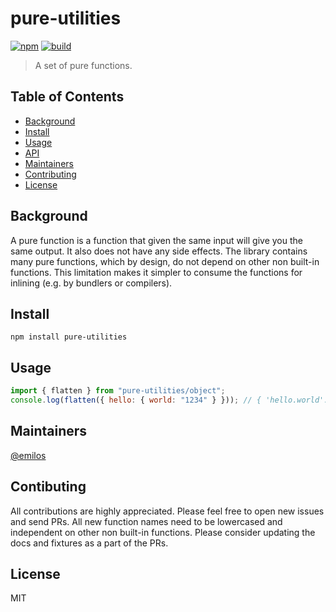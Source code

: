 # pure-utilities

[![npm](https://img.shields.io/npm/v/pure-utilities.svg)](https://www.npmjs.com/package/pure-utilities)
[![build](https://github.com/buxlabs/pure-utilities/actions/workflows/nodejs.yml/badge.svg)](https://github.com/buxlabs/pure-utilities/actions/workflows/nodejs.yml)

> A set of pure functions.

## Table of Contents

- [Background](#background)
- [Install](#install)
- [Usage](#usage)
- [API](https://buxlabs.pl/en/tools/js/pure-utilities)
- [Maintainers](#maintainers)
- [Contributing](#contributing)
- [License](#license)

## Background

A pure function is a function that given the same input will give you the same output. It also does not have any side effects. The library contains many pure functions, which by design, do not depend on other non built-in functions. This limitation makes it simpler to consume the functions for inlining (e.g. by bundlers or compilers).

## Install

`npm install pure-utilities`

## Usage

```javascript
import { flatten } from "pure-utilities/object";
console.log(flatten({ hello: { world: "1234" } })); // { 'hello.world': '1234' }
```

## Maintainers

[@emilos](https://github.com/emilos)

## Contibuting

All contributions are highly appreciated. Please feel free to open new issues and send PRs. All new function names need to be lowercased and independent on other non built-in functions. Please consider updating the docs and fixtures as a part of the PRs.

## License

MIT
